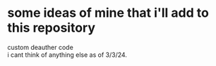 # some ideas of mine that i'll add to this repository
custom deauther code
<br />
i cant think of anything else as of 3/3/24.
